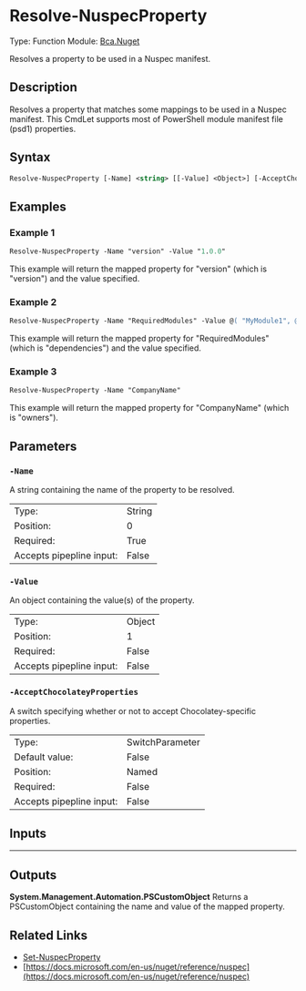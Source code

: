 # Resolve-NuspecProperty
Type: Function
Module: [Bca.Nuget](../ReadMe.md)

Resolves a property to be used in a Nuspec manifest.
## Description
Resolves a property that matches some mappings to be used in a Nuspec manifest.
This CmdLet supports most of PowerShell module manifest file (psd1) properties.
## Syntax
```ps
Resolve-NuspecProperty [-Name] <string> [[-Value] <Object>] [-AcceptChocolateyProperties] [<CommonParameters>]
```
## Examples
### Example 1
```ps
Resolve-NuspecProperty -Name "version" -Value "1.0.0"
```
This example will return the mapped property for "version" (which is "version") and the value specified.
### Example 2
```ps
Resolve-NuspecProperty -Name "RequiredModules" -Value @( "MyModule1", @{ ModuleName = "MyModule2" ; ModuleVersion = "1.0.0" }, @{ ModuleName = "MyModule3" ; RequiredVersion = "1.0.0" } )
```
This example will return the mapped property for "RequiredModules" (which is "dependencies") and the value specified.
### Example 3
```ps
Resolve-NuspecProperty -Name "CompanyName"
```
This example will return the mapped property for "CompanyName" (which is "owners").
## Parameters
### `-Name`
A string containing the name of the property to be resolved.

| | |
|:-|:-|
|Type:|String|
|Position:|0|
|Required:|True|
|Accepts pipepline input:|False|

### `-Value`
An object containing the value(s) of the property.

| | |
|:-|:-|
|Type:|Object|
|Position:|1|
|Required:|False|
|Accepts pipepline input:|False|

### `-AcceptChocolateyProperties`
A switch specifying whether or not to accept Chocolatey-specific properties.

| | |
|:-|:-|
|Type:|SwitchParameter|
|Default value:|False|
|Position:|Named|
|Required:|False|
|Accepts pipepline input:|False|

## Inputs
****

## Outputs
**System.Management.Automation.PSCustomObject**
Returns a PSCustomObject containing the name and value of the mapped property.
## Related Links
- [Set-NuspecProperty](Set-NuspecProperty.md)
- [https://docs.microsoft.com/en-us/nuget/reference/nuspec](https://docs.microsoft.com/en-us/nuget/reference/nuspec)
